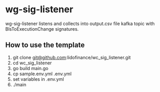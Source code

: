 # wg-sig-listener
wg-sig-listener listens and collects into output.csv file kafka topic with BlsToExecutionChange signatures.

 ## How to use the template
 1. git clone git@github.com:lidofinance/wc_sig_listener.git
 2. cd wc_sig_listener
 3. go build main.go
 4. cp sample.env.yml .env.yml 
 5. set variables in .env.yml
 6. ./main 

